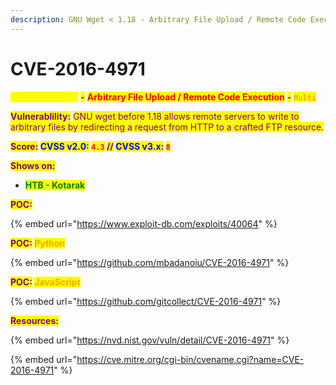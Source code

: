 ```yaml
---
description: GNU Wget < 1.18 - Arbitrary File Upload / Remote Code Execution
---
```


# CVE-2016-4971

<mark style="color:yellow;">**GNU Wget 1.1.18**</mark> <mark style="color:purple;">**-**</mark> <mark style="color:red;">**Arbitrary File Upload / Remote Code Execution**</mark> <mark style="color:purple;">**-**</mark> <mark style="color:orange;">**`Multi`**</mark>

<mark style="color:purple;">**Vulnerablility:**</mark> <mark style="color:purple;"></mark><mark style="color:purple;">GNU wget before 1.18 allows remote servers to write to arbitrary files by redirecting a request from HTTP to a crafted FTP resource.</mark>

<mark style="color:purple;">**Score:**</mark>**&#x20;**<mark style="color:blue;">**CVSS v2.0**</mark><mark style="color:purple;">**:**</mark>**&#x20;**<mark style="color:red;">**`4.3`**</mark>**&#x20;**<mark style="color:purple;">**//**</mark>**&#x20;**<mark style="color:blue;">**CVSS v3.x**</mark><mark style="color:purple;">**:**</mark>**&#x20;**<mark style="color:red;">**`8`**</mark>

<mark style="color:purple;">**Shows on:**</mark>

* <mark style="color:green;">**HTB - Kotarak**</mark>

<mark style="color:purple;">**POC:**</mark>

{% embed url="https://www.exploit-db.com/exploits/40064" %}

<mark style="color:purple;">**POC:**</mark>**&#x20;**<mark style="color:orange;">**Python**</mark>

{% embed url="https://github.com/mbadanoiu/CVE-2016-4971" %}

<mark style="color:purple;">**POC:**</mark>**&#x20;**<mark style="color:orange;">**JavaScript**</mark>

{% embed url="https://github.com/gitcollect/CVE-2016-4971" %}

<mark style="color:purple;">**Resources:**</mark>

{% embed url="https://nvd.nist.gov/vuln/detail/CVE-2016-4971" %}

{% embed url="https://cve.mitre.org/cgi-bin/cvename.cgi?name=CVE-2016-4971" %}
